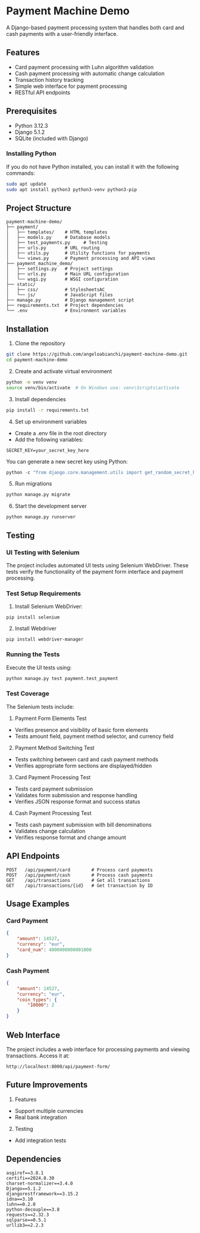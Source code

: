 # Payment Machine Demo
 A Django-based payment processing system that handles both card and cash payments with a user-friendly interface.

## Features

- Card payment processing with Luhn algorithm validation
- Cash payment processing with automatic change calculation
- Transaction history tracking
- Simple web interface for payment processing
- RESTful API endpoints

## Prerequisites

- Python 3.12.3
- Django 5.1.2
- SQLite (included with Django)

### Installing Python

If you do not have Python installed, you can install it with the following commands:

```bash
sudo apt update
sudo apt install python3 python3-venv python3-pip
```

## Project Structure
```plaintext
payment-machine-demo/
├── payment/
│   ├── templates/    # HTML templates
│   ├── models.py     # Database models
│   ├── test_payments.py     # Testing
│   ├── urls.py       # URL routing
│   ├── utils.py      # Utility functions for payments
│   └── views.py      # Payment processing and API views
├── payment_machine_demo/
│   ├── settings.py   # Project settings
│   ├── urls.py       # Main URL configuration
│   └── wsgi.py       # WSGI configuration
├── static/
│   ├── css/          # StylesheetsAC
│   └── js/           # JavaScript files
├── manage.py         # Django management script
├── requirements.txt  # Project dependencies
└── .env              # Environment variables
```
## Installation

1. Clone the repository

```bash
git clone https://github.com/angeloabianchi/payment-machine-demo.git
cd payment-machine-demo
```

2. Create and activate virtual environment

```bash
python -m venv venv
source venv/bin/activate  # On Windows use: venv\Scripts\activate
```
3. Install dependencies

```bash
pip install -r requirements.txt
```
4. Set up environment variables

- Create a .env file in the root directory
- Add the following variables:
```
SECRET_KEY=your_secret_key_here
```
You can generate a new secret key using Python:

```python
python -c "from django.core.management.utils import get_random_secret_key; print(get_random_secret_key())"
```
5. Run migrations

```bash
python manage.py migrate
```
6. Start the development server
```
python manage.py runserver
```
## Testing

### UI Testing with Selenium

The project includes automated UI tests using Selenium WebDriver. These tests verify the functionality of the payment form interface and payment processing.

### Test Setup Requirements

1. Install Selenium WebDriver:
```
pip install selenium
```
2. Install Webdriver
```
pip install webdriver-manager
```
### Running the Tests

Execute the UI tests using:

```bash
python manage.py test payment.test_payment
```

### Test Coverage

The Selenium tests include:

1. Payment Form Elements Test

- Verifies presence and visibility of basic form elements
- Tests amount field, payment method selector, and currency field

2. Payment Method Switching Test

- Tests switching between card and cash payment methods
- Verifies appropriate form sections are displayed/hidden

3. Card Payment Processing Test

- Tests card payment submission
- Validates form submission and response handling
- Verifies JSON response format and success status

4. Cash Payment Processing Test

- Tests cash payment submission with bill denominations
- Validates change calculation
- Verifies response format and change amount

## API Endpoints

```plaintext
POST   /api/payment/card        # Process card payments
POST   /api/payment/cash        # Process cash payments
GET    /api/transactions        # Get all transactions
GET    /api/transactions/{id}   # Get transaction by ID
```

## Usage Examples

### Card Payment

```json
{
    "amount": 14527,
    "currency": "eur",
    "card_num": 4000000000001000
}
```

### Cash Payment

```json
{
    "amount": 14527,
    "currency": "eur",
    "coin_types": {
        "10000": 2
    }
}
```
## Web Interface

The project includes a web interface for processing payments and viewing transactions. Access it at:
```
http://localhost:8000/api/payment-form/
```
## Future Improvements

1. Features

- Support multiple currencies
- Real bank integration

2. Testing

- Add integration tests

## Dependencies
```plaintext
asgiref==3.8.1
certifi==2024.8.30
charset-normalizer==3.4.0
Django==5.1.2
djangorestframework==3.15.2
idna==3.10
luhn==0.2.0
python-decouple==3.8
requests==2.32.3
sqlparse==0.5.1
urllib3==2.2.3
```
